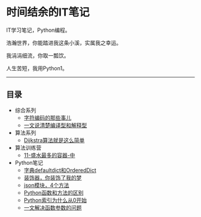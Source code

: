# 时间结余的IT笔记

IT学习笔记，Python编程。

浩瀚世界，你能踏进我这条小溪，实属我之幸运。

我涓涓细流，你取一瓢饮。

人生苦短，我用Python1。

---

## 目录

- 综合系列
  - [字符编码的那些事儿](综合系列/字符编码的那些事儿.md)
  - [一文说清楚编译型和解释型](综合系列/一文说清楚编译型和解释型.md)
- 算法系列
  - [Dijkstra算法就是这么简单](算法系列/Dijkstra算法就是这么简单.md)
- 算法训练营
  - [11-盛水最多的容器-中](算法训练营/神奇的双指针/11-盛水最多的容器-中.md)
- Python笔记
  - [字典defaultdict和OrderedDict](Python/字典defaultdict和OrderedDict的使用.md)
  - [装饰器，你装饰了我的梦](Python/装饰器，你装饰了我的梦.md)
  - [json模块，4个方法](Python/json模块，4个方法.md)
  - [Python函数和方法的区别](Python/Python函数和方法的区别.md)
  - [Python索引为什么从0开始](Python/Python索引为什么从0开始.md)
  - [一文解决函数参数的问题](Python/一文解决函数参数的问题.md)
